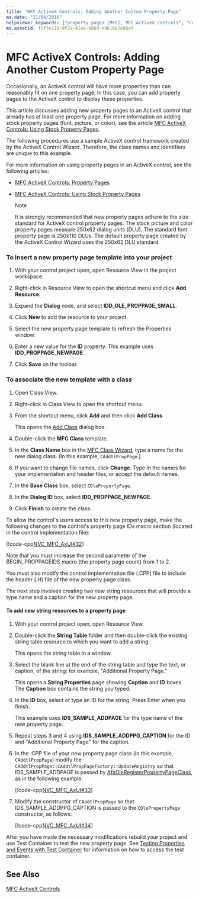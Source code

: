 ```yaml
---
title: "MFC ActiveX Controls: Adding Another Custom Property Page"
ms.date: "11/04/2016"
helpviewer_keywords: ["property pages [MFC], MFC ActiveX controls", "custom property pages [MFC]", "ActiveX controls [MFC], property pages", "MFC ActiveX controls [MFC], property pages"]
ms.assetid: fcf7e119-9f29-41a9-908d-e9b1607e08af
---
```

# MFC ActiveX Controls: Adding Another Custom Property Page

Occasionally, an ActiveX control will have more properties than can reasonably fit on one property page. In this case, you can add property pages to the ActiveX control to display these properties.

This article discusses adding new property pages to an ActiveX control that already has at least one property page. For more information on adding stock property pages (font, picture, or color), see the article [MFC ActiveX Controls: Using Stock Property Pages](../mfc/mfc-activex-controls-using-stock-property-pages.md).

The following procedures use a sample ActiveX control framework created by the ActiveX Control Wizard. Therefore, the class names and identifiers are unique to this example.

For more information on using property pages in an ActiveX control, see the following articles:

- [MFC ActiveX Controls: Property Pages](../mfc/mfc-activex-controls-property-pages.md)

- [MFC ActiveX Controls: Using Stock Property Pages](../mfc/mfc-activex-controls-using-stock-property-pages.md)

    > [!NOTE]
    >  It is strongly recommended that new property pages adhere to the size standard for ActiveX control property pages. The stock picture and color property pages measure 250x62 dialog units (DLU). The standard font property page is 250x110 DLUs. The default property page created by the ActiveX Control Wizard uses the 250x62 DLU standard.

### To insert a new property page template into your project

1. With your control project open, open Resource View in the project workspace.

1. Right-click in Resource View to open the shortcut menu and click **Add Resource**.

1. Expand the **Dialog** node, and select **IDD_OLE_PROPPAGE_SMALL**.

1. Click **New** to add the resource to your project.

1. Select the new property page template to refresh the Properties window.

1. Enter a new value for the **ID** property. This example uses **IDD_PROPPAGE_NEWPAGE**.

1. Click **Save** on the toolbar.

### To associate the new template with a class

1. Open Class View.

1. Right-click in Class View to open the shortcut menu.

1. From the shortcut menu, click **Add** and then click **Add Class**.

   This opens the [Add Class](../ide/add-class-dialog-box.md) dialog box.

1. Double-click the **MFC Class** template.

1. In the **Class Name** box in the [MFC Class Wizard](../mfc/reference/mfc-add-class-wizard.md), type a name for the new dialog class. (In this example, `CAddtlPropPage`.)

1. If you want to change file names, click **Change**. Type in the names for your implementation and header files, or accept the default names.

1. In the **Base Class** box, select `COlePropertyPage`.

1. In the **Dialog ID** box, select **IDD_PROPPAGE_NEWPAGE**.

9. Click **Finish** to create the class.

To allow the control's users access to this new property page, make the following changes to the control's property page IDs macro section (located in the control implementation file):

[!code-cpp[NVC_MFC_AxUI#32](../mfc/codesnippet/cpp/mfc-activex-controls-adding-another-custom-property-page_1.cpp)]

Note that you must increase the second parameter of the BEGIN_PROPPAGEIDS macro (the property page count) from 1 to 2.

You must also modify the control implementation file (.CPP) file to include the header (.H) file of the new property page class.

The next step involves creating two new string resources that will provide a type name and a caption for the new property page.

#### To add new string resources to a property page

1. With your control project open, open Resource View.

1. Double-click the **String Table** folder and then double-click the existing string table resource to which you want to add a string.

   This opens the string table in a window.

1. Select the blank line at the end of the string table and type the text, or caption, of the string: for example, "Additional Property Page."

   This opens a **String Properties** page showing **Caption** and **ID** boxes. The **Caption** box contains the string you typed.

1. In the **ID** box, select or type an ID for the string. Press Enter when you finish.

   This example uses **IDS_SAMPLE_ADDPAGE** for the type name of the new property page.

1. Repeat steps 3 and 4 using **IDS_SAMPLE_ADDPPG_CAPTION** for the ID and "Additional Property Page" for the caption.

1. In the .CPP file of your new property page class (in this example, `CAddtlPropPage`) modify the `CAddtlPropPage::CAddtlPropPageFactory::UpdateRegistry` so that IDS_SAMPLE_ADDPAGE is passed by [AfxOleRegisterPropertyPageClass](../mfc/reference/registering-ole-controls.md#afxoleregisterpropertypageclass), as in the following example:

   [!code-cpp[NVC_MFC_AxUI#33](../mfc/codesnippet/cpp/mfc-activex-controls-adding-another-custom-property-page_2.cpp)]

1. Modify the constructor of `CAddtlPropPage` so that IDS_SAMPLE_ADDPPG_CAPTION is passed to the `COlePropertyPage` constructor, as follows:

   [!code-cpp[NVC_MFC_AxUI#34](../mfc/codesnippet/cpp/mfc-activex-controls-adding-another-custom-property-page_3.cpp)]

After you have made the necessary modifications rebuild your project and use Test Container to test the new property page. See [Testing Properties and Events with Test Container](../mfc/testing-properties-and-events-with-test-container.md) for information on how to access the test container.

## See Also

[MFC ActiveX Controls](../mfc/mfc-activex-controls.md)

